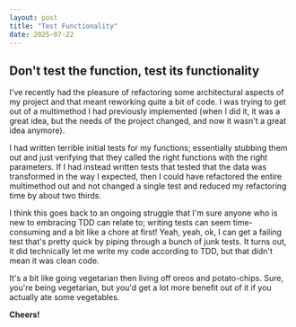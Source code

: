 ```yaml
---
layout: post
title: "Test Functionality"
date: 2025-07-22
---
```


## Don't test the function, test its functionality

I've recently had the pleasure of refactoring some architectural aspects of my project and 
that meant reworking quite a bit of code. I was trying to get out of a multimethod I had previously 
implemented (when I did it, it was a great idea, but the needs of the project changed, and now 
it wasn't a great idea anymore).

I had written terrible initial tests for my functions; essentially stubbing them out and just 
verifying that they called the right functions with the right parameters. 
If I had instead written tests that tested that the data was transformed in the way I expected, 
then I could have refactored the entire multimethod out and not changed a single test and reduced 
my refactoring time by about two thirds. 

I think this goes back to an ongoing struggle that I'm sure anyone who is new to embracing TDD can 
relate to; writing tests can seem time-consuming and a bit like a chore at first! Yeah, yeah, ok, 
I can get a failing test that's pretty quick by piping through a bunch of junk tests. It turns out, 
it did technically let me write my code according to TDD, but that didn't mean it was clean code. 

It's a bit like going vegetarian then living off oreos and potato-chips. Sure, you're being 
vegetarian, but you'd get a lot more benefit out of it if you actually ate some vegetables. 

**Cheers!**